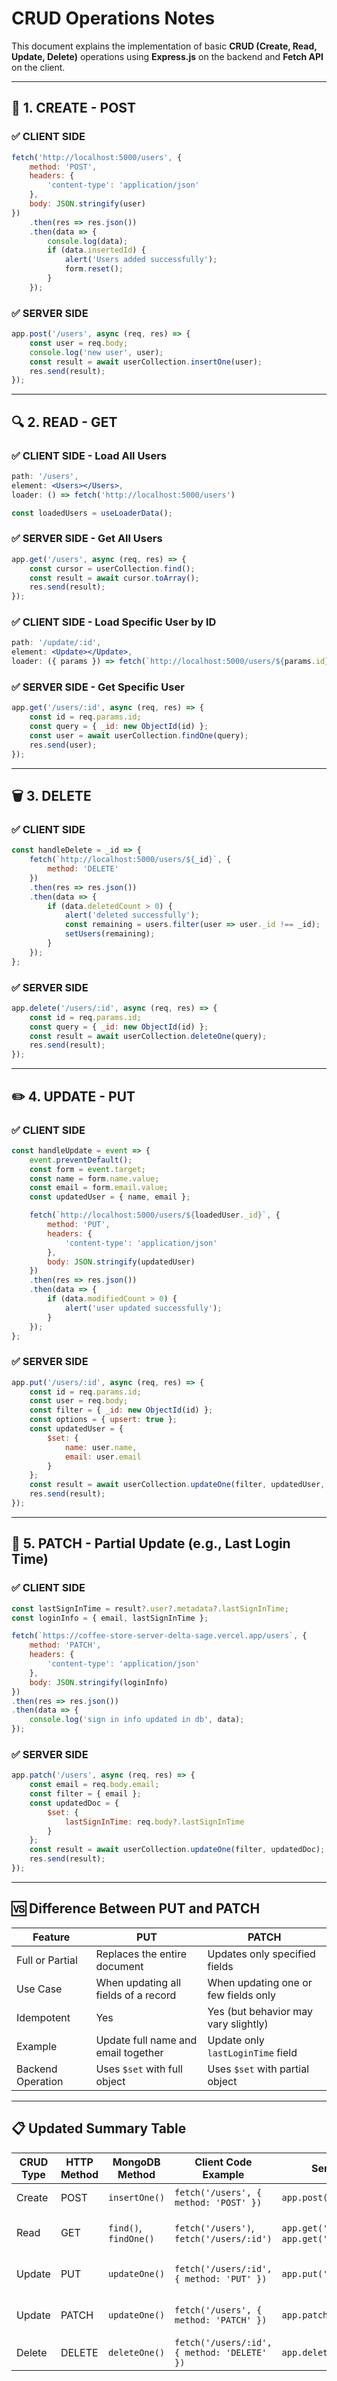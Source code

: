 
# CRUD Operations Notes

This document explains the implementation of basic **CRUD (Create, Read, Update, Delete)** operations using **Express.js** on the backend and **Fetch API** on the client.

---

## 🔧 1. CREATE - POST

### ✅ CLIENT SIDE

```js
fetch('http://localhost:5000/users', {
    method: 'POST',
    headers: {
        'content-type': 'application/json'
    },
    body: JSON.stringify(user)
})
    .then(res => res.json())
    .then(data => {
        console.log(data);
        if (data.insertedId) {
            alert('Users added successfully');
            form.reset();
        }
    });
```

### ✅ SERVER SIDE

```js
app.post('/users', async (req, res) => {
    const user = req.body;
    console.log('new user', user);
    const result = await userCollection.insertOne(user);
    res.send(result);
});
```

---

## 🔍 2. READ - GET

### ✅ CLIENT SIDE - Load All Users

```jsx
path: '/users',
element: <Users></Users>,
loader: () => fetch('http://localhost:5000/users')

const loadedUsers = useLoaderData();
```

### ✅ SERVER SIDE - Get All Users

```js
app.get('/users', async (req, res) => {
    const cursor = userCollection.find();
    const result = await cursor.toArray();
    res.send(result);
});
```

### ✅ CLIENT SIDE - Load Specific User by ID

```jsx
path: '/update/:id',
element: <Update></Update>,
loader: ({ params }) => fetch(`http://localhost:5000/users/${params.id}`)
```

### ✅ SERVER SIDE - Get Specific User

```js
app.get('/users/:id', async (req, res) => {
    const id = req.params.id;
    const query = { _id: new ObjectId(id) };
    const user = await userCollection.findOne(query);
    res.send(user);
});
```

---

## 🗑️ 3. DELETE

### ✅ CLIENT SIDE

```js
const handleDelete = _id => {
    fetch(`http://localhost:5000/users/${_id}`, {
        method: 'DELETE'
    })
    .then(res => res.json())
    .then(data => {
        if (data.deletedCount > 0) {
            alert('deleted successfully');
            const remaining = users.filter(user => user._id !== _id);
            setUsers(remaining);
        }
    });
};
```

### ✅ SERVER SIDE

```js
app.delete('/users/:id', async (req, res) => {
    const id = req.params.id;
    const query = { _id: new ObjectId(id) };
    const result = await userCollection.deleteOne(query);
    res.send(result);
});
```

---

## ✏️ 4. UPDATE - PUT

### ✅ CLIENT SIDE

```js
const handleUpdate = event => {
    event.preventDefault();
    const form = event.target;
    const name = form.name.value;
    const email = form.email.value;
    const updatedUser = { name, email };

    fetch(`http://localhost:5000/users/${loadedUser._id}`, {
        method: 'PUT',
        headers: {
            'content-type': 'application/json'
        },
        body: JSON.stringify(updatedUser)
    })
    .then(res => res.json())
    .then(data => {
        if (data.modifiedCount > 0) {
            alert('user updated successfully');
        }
    });
};
```

### ✅ SERVER SIDE

```js
app.put('/users/:id', async (req, res) => {
    const id = req.params.id;
    const user = req.body;
    const filter = { _id: new ObjectId(id) };
    const options = { upsert: true };
    const updatedUser = {
        $set: {
            name: user.name,
            email: user.email
        }
    };
    const result = await userCollection.updateOne(filter, updatedUser, options);
    res.send(result);
});
```

---

## 🔁 5. PATCH - Partial Update (e.g., Last Login Time)

### ✅ CLIENT SIDE

```js
const lastSignInTime = result?.user?.metadata?.lastSignInTime;
const loginInfo = { email, lastSignInTime };

fetch(`https://coffee-store-server-delta-sage.vercel.app/users`, {
    method: 'PATCH',
    headers: {
        'content-type': 'application/json'
    },
    body: JSON.stringify(loginInfo)
})
.then(res => res.json())
.then(data => {
    console.log('sign in info updated in db', data);
});
```

### ✅ SERVER SIDE

```js
app.patch('/users', async (req, res) => {
    const email = req.body.email;
    const filter = { email };
    const updatedDoc = {
        $set: {
            lastSignInTime: req.body?.lastSignInTime
        }
    };
    const result = await userCollection.updateOne(filter, updatedDoc);
    res.send(result);
});
```

---

## 🆚 Difference Between PUT and PATCH

| Feature            | PUT                                      | PATCH                                 |
|--------------------|-------------------------------------------|----------------------------------------|
| Full or Partial    | Replaces the entire document              | Updates only specified fields          |
| Use Case           | When updating all fields of a record      | When updating one or few fields only   |
| Idempotent         | Yes                                       | Yes (but behavior may vary slightly)   |
| Example            | Update full name and email together       | Update only `lastLoginTime` field      |
| Backend Operation  | Uses `$set` with full object              | Uses `$set` with partial object        |

---

## 📋 Updated Summary Table

| CRUD Type | HTTP Method | MongoDB Method    | Client Code Example                            | Server Route                 | Description                                 |
|-----------|-------------|-------------------|------------------------------------------------|------------------------------|---------------------------------------------|
| Create    | POST        | `insertOne()`     | `fetch('/users', { method: 'POST' })`          | `app.post('/users')`         | Add a new document                          |
| Read      | GET         | `find()`, `findOne()` | `fetch('/users')`, `fetch('/users/:id')`   | `app.get('/users')`, `app.get('/users/:id')` | Fetch all or one document         |
| Update    | PUT         | `updateOne()`     | `fetch('/users/:id', { method: 'PUT' })`       | `app.put('/users/:id')`      | Replace all fields in a document            |
| Update    | PATCH       | `updateOne()`     | `fetch('/users', { method: 'PATCH' })`         | `app.patch('/users')`        | Update specific field(s) only               |
| Delete    | DELETE      | `deleteOne()`     | `fetch('/users/:id', { method: 'DELETE' })`    | `app.delete('/users/:id')`   | Remove a document                           |
